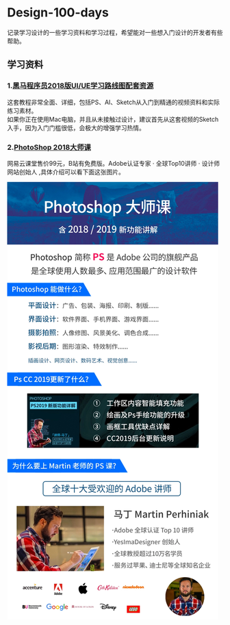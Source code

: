 # Design-100-days
记录学习设计的一些学习资料和学习过程，希望能对一些想入门设计的开发者有些帮助。  


## 学习资料
### 1.[黑马程序员2018版UI/UE学习路线图配套资源](./学习资料/黑马程序员2018版UIUE学习路线图配套资源.md)

这套教程非常全面、详细，包括PS、AI、Sketch从入门到精通的视频资料和实际练习素材。  
如果你正在使用Mac电脑，并且从未接触过设计，建议首先从这套视频的Sketch入手，因为入门门槛很低，会极大的增强学习热情。  

### 2.[PhotoShop 2018大师课](https://www.bilibili.com/video/av59906341?from=search&seid=13389478556968547014)  
网易云课堂售价99元，B站有免费版。Adobe认证专家 · 全球Top10讲师 · 设计师网站创始人 ,具体介绍可以看下面这张图片。  

![PS 2018大师课](./img/dashi2.png)
